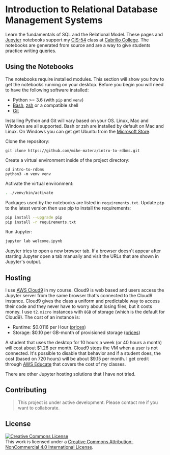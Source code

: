 # Introduction to Relational Database Management Systems

Learn the fundamentals of SQL and the Relational Model. These pages and [Jupyter](https://jupyter.org/) notebooks support my [CIS-54](http://www.lifealgorithmic.com/cis-54.html) class at [Cabrillo College](https://www.cabrillo.edu/). The notebooks are generated from source and are a way to give students practice writing queries. 

## Using the Notebooks

The notebooks require installed modules. This section will show you how to get the notebooks running on your desktop. Before you begin you will need to have the following software installed:

- Python >= 3.6 (with `pip` and `venv`)
- [Bash](https://www.gnu.org/software/bash/), [zsh](https://www.gnu.org/software/bash/) or a compatible shell
- [Git](https://git-scm.com/)

Installing Python and Git will vary based on your OS. Linux, Mac and Windows are all supported. Bash or zsh are installed by default on Mac and Linux. On Windows you can get get Ubuntu from the [Microsoft Store](https://www.microsoft.com/en-us/p/ubuntu/9nblggh4msv6). 

Clone the repository:
```
git clone https://github.com/mike-matera/intro-to-rdbms.git 
```

Create a virtual environment inside of the project directory:

```
cd intro-to-rdbms
python3 -m venv venv 
```

Activate the virtual environment:

```sh
. ./venv/bin/activate
```

Packages used by the notebooks are listed in `requirements.txt`. Update `pip` to the latest version then use pip to install the requirements:

```sh
pip install --upgrade pip
pip install -r requirements.txt
```

Run Jupyter:

```sh
jupyter lab welcome.ipynb
```

Jupyter tries to open a new browser tab. If a browser doesn't appear after starting Jupyter open a tab manually and visit the URLs that are shown in Jupyter's output.

## Hosting

I use [AWS Cloud9](https://aws.amazon.com/cloud9/) in my course. Cloud9 is web based and users access the Jupyter server from the same browser that's connected to the Cloud9 instance. Cloud9 gives the class a uniform and predictable way to access their code and they never have to worry about losing files, but it costs money. I use `t2.micro` instances with `8GB` of storage (which is the default for Cloud9). The cost of an instance is:

- Runtime: $0.0116 per Hour ([prices](https://aws.amazon.com/ec2/pricing/on-demand/))
- Storage: $0.10 per GB-month of provisioned storage
 ([prices](https://aws.amazon.com/ebs/pricing/))

A student that uses the desktop for 10 hours a week (or 40 hours a month) will cost about $1.26 per month. Cloud9 stops the VM when a user is not connected. It's possible to disable that behavior and if a student does, the cost (based on 720 hours) will be about $9.15 per month. I get credit through [AWS Educate](https://aws.amazon.com/education/awseducate/) that covers the cost of my classes.

There are other Jupyter hosting solutions that I have not tried.

## Contributing

> This project is under active development. Please contact me if you want to collaborate. 

## License 

<a rel="license" href="http://creativecommons.org/licenses/by-nc/4.0/"><img alt="Creative Commons License" style="border-width:0" src="https://i.creativecommons.org/l/by-nc/4.0/88x31.png" /></a><br />This work is licensed under a <a rel="license" href="http://creativecommons.org/licenses/by-nc/4.0/">Creative Commons Attribution-NonCommercial 4.0 International License</a>.
